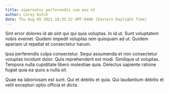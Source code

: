 ```yaml
---
title: aspernatur perferendis cum eos et
author: Corey Kutch
date: Thu Aug 05 2021 18:35:52 GMT-0400 (Eastern Daylight Time)
---
```

Sint error dolores id ab sint qui qui quia voluptas. In id ut. Sunt voluptatem nobis eveniet. Quidem impedit voluptas rem quisquam ad ut. Quidem aperiam ut repellat et consectetur harum.

 Ipsa perferendis culpa consectetur. Sequi assumenda et non consectetur voluptas incidunt dolor. Quis reprehenderit est modi. Similique ut voluptas. Tempora nulla cupiditate libero molestiae quia. Delectus sapiente ratione fugiat quia ea quos a nulla sit.

 Quae ea laboriosam est sunt. Qui et debitis et quia. Qui laudantium debitis et velit excepturi optio officia et dicta.
